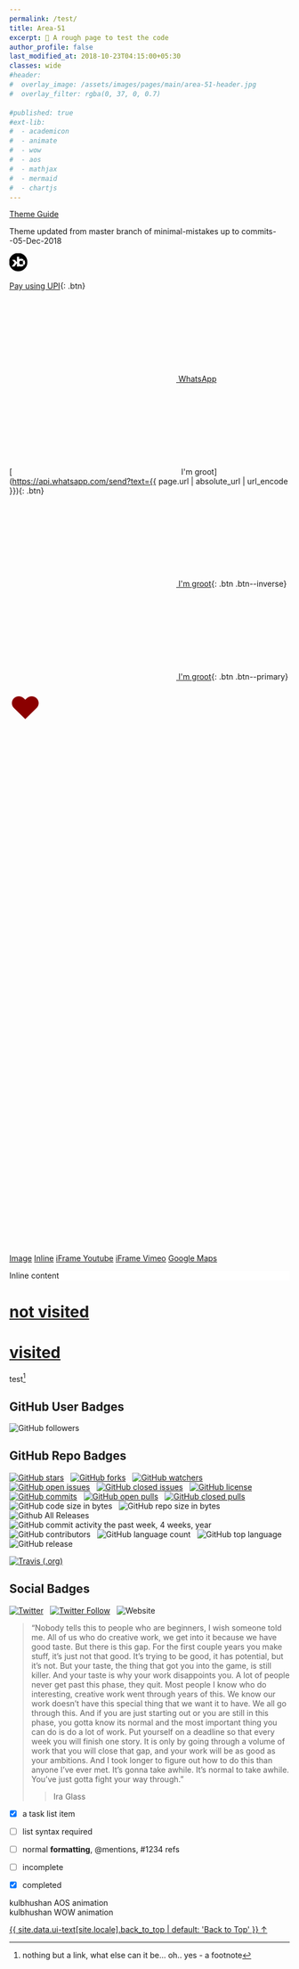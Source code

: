 ```yaml
---
permalink: /test/
title: Area-51
excerpt: 👾 A rough page to test the code
author_profile: false
last_modified_at: 2018-10-23T04:15:00+05:30
classes: wide
#header:
#  overlay_image: /assets/images/pages/main/area-51-header.jpg
#  overlay_filter: rgba(0, 37, 0, 0.7)

#published: true
#ext-lib:
#  - academicon
#  - animate
#  - wow
#  - aos
#  - mathjax
#  - mermaid
#  - chartjs
---
```


[Theme Guide](https://mmistakes.github.io/minimal-mistakes/docs/quick-start-guide/)

Theme updated from master branch of minimal-mistakes up to commits--05-Dec-2018



<a href="/test/">
  <img border="0" alt="site-logo" src="/assets/images/pages/main/kbc-logo-masthead.png">
</a>


[Pay using UPI](upi://pay?pa=kulbhushan@upi&pn=KULBHUSHAN&cu=INR){: .btn}



<a href="https://api.whatsapp.com/send?text={{ page.url | absolute_url | url_encode }}" onclick="window.open(this.href, 'window', 'left=20,top=20,width=500,height=500,toolbar=1,resizable=0'); return false;" title="{{ site.data.ui-text[site.locale].share_on_label | default: 'Share on' }} WhatsApp" class="btn btn--whatsapp"><svg class="icon"><use xlink:href="{{ 'icons.svg#icon-whatsapp' | prepend: 'assets/icons/' | absolute_url }}"></use></svg><span> WhatsApp</span></a>


[<svg class="icon"><use xlink:href="{{ 'icons.svg#icon-kbc-logo' | prepend: 'assets/icons/' | relative_url }}"></use></svg> I'm groot](https://api.whatsapp.com/send?text={{ page.url | absolute_url | url_encode }}){: .btn}

[<svg class="icon"><use xlink:href="{{ 'icons.svg#icon-kbc-logo' | prepend: 'assets/icons/' | relative_url }}"></use></svg> I'm groot](#){: .btn .btn--inverse}


[<svg class="icon"><use xlink:href="{{ 'icons.svg#icon-kbc-logo' | prepend: 'assets/icons/' | relative_url }}"></use></svg> I'm groot](#){: .btn .btn--primary}


<span style="color: darkred; font-size: 4em;">❤</span>

<svg class="icon icon--facebook"><use xlink:href="{{ 'icons.svg#icon-facebook' | prepend: 'assets/icons/' | relative_url }}"></use></svg> 

<svg class="icon--reddit" width="100px" height="100px"> <use xlink:href="{{ 'icons.svg#icon-reddit' | prepend: 'assets/icons/' | relative_url }}"></use></svg> 

<!-- Examples showing larger font sizes: -->
<span style="font-size: 1em;"><svg class="icon"><use xlink:href="{{ 'icons.svg#icon-github' | prepend: 'assets/icons/' | relative_url }}"></use></svg></span>
<span style="font-size: 2em;"><svg class="icon"><use xlink:href="{{ 'icons.svg#icon-github' | prepend: 'assets/icons/' | relative_url }}"></use></svg></span>
<span style="font-size: 3em;"><svg class="icon"><use xlink:href="{{ 'icons.svg#icon-github' | prepend: 'assets/icons/' | relative_url }}"></use></svg></span>
<span style="font-size: 4em;"><svg class="icon icon--reddit"><use xlink:href="{{ 'icons.svg#icon-reddit' | prepend: 'assets/icons/' | relative_url }}"></use></svg></span>




<a href="https://farm9.staticflickr.com/8642/16455005578_0fdfc6c3da_b.jpg" data-lity data-lity-desc="Photo of a flower">Image</a>
<a href="#inline" data-lity>Inline</a>
<a href="//www.youtube.com/watch?v=XSGBVzeBUbk" data-lity>iFrame Youtube</a>
<a href="//vimeo.com/1084537" data-lity>iFrame Vimeo</a>
<a href="//maps.google.com/maps?q=1600+Amphitheatre+Parkway,+Mountain+View,+CA" data-lity>Google Maps</a>

<div id="inline" style="background:#fff" class="lity-hide">
Inline content
</div>

# [not visited](https://www.nitj.ac.in)

# [visited](https://www.google.com)



test[^kb]

[^kb]: nothing but a link, what else can it be... oh.. yes - a footnote


## <i class="fas fa-link"></i>

## GitHub User Badges

![GitHub followers](https://img.shields.io/github/followers/Kulbhushan-Chand.svg?style=for-the-badge&logo=github&logoColor=white&maxAge=86400&longCache=true)


## GitHub Repo Badges

[![GitHub stars](https://img.shields.io/github/stars/Kulbhushan-Chand/Kulbhushan-Chand.github.io.svg?style=for-the-badge&logo=github&logoColor=white&maxAge=86400&longCache=true)](https://github.com/Kulbhushan-Chand/Kulbhushan-Chand.github.io/stargazers)
&nbsp;
[![GitHub forks](https://img.shields.io/github/forks/Kulbhushan-Chand/Kulbhushan-Chand.github.io.svg?style=for-the-badge&logo=github&logoColor=white&maxAge=86400&longCache=true)](https://github.com/Kulbhushan-Chand/Kulbhushan-Chand.github.io/network)
&nbsp;
[![GitHub watchers](https://img.shields.io/github/watchers/Kulbhushan-Chand/Kulbhushan-Chand.github.io.svg?style=for-the-badge&logo=github&logoColor=white&maxAge=86400&longCache=true)](https://github.com/Kulbhushan-Chand/Kulbhushan-Chand.github.io/watchers)
&nbsp;
[![GitHub open issues](https://img.shields.io/github/issues-raw/Kulbhushan-Chand/Kulbhushan-Chand.github.io.svg?style=for-the-badge&logo=github&logoColor=white&maxAge=86400&longCache=true)](https://github.com/Kulbhushan-Chand/Kulbhushan-Chand.github.io/issues)
&nbsp;
[![GitHub closed issues](https://img.shields.io/github/issues-closed-raw/Kulbhushan-Chand/Kulbhushan-Chand.github.io.svg?style=for-the-badge&logo=github&logoColor=white&maxAge=86400&longCache=true)](https://github.com/Kulbhushan-Chand/Kulbhushan-Chand.github.io/issues?q=is%3Aissue+is%3Aclosed)
&nbsp;
[![GitHub license](https://img.shields.io/github/license/Kulbhushan-Chand/Kulbhushan-Chand.github.io.svg?style=for-the-badge&logo=github&logoColor=white&maxAge=86400&longCache=true)](https://github.com/Kulbhushan-Chand/Kulbhushan-Chand.github.io/blob/master/LICENSE.md)
&nbsp;
[![GitHub commits](https://img.shields.io/github/last-commit/Kulbhushan-Chand/Kulbhushan-Chand.github.io.svg?style=for-the-badge&logo=github&logoColor=white&maxAge=86400&longCache=true)](https://github.com/Kulbhushan-Chand/Kulbhushan-Chand.github.io/commits)
&nbsp;
[![GitHub open pulls](https://img.shields.io/github/issues-pr-raw/Kulbhushan-Chand/Kulbhushan-Chand.github.io.svg?style=for-the-badge&logo=github&logoColor=white&maxAge=86400&longCache=true)](https://github.com/Kulbhushan-Chand/Kulbhushan-Chand.github.io/pulls)
&nbsp;
[![GitHub closed pulls](https://img.shields.io/github/issues-pr-closed-raw/Kulbhushan-Chand/Kulbhushan-Chand.github.io.svg?style=for-the-badge&logo=github&logoColor=white&maxAge=86400&longCache=true)](https://github.com/Kulbhushan-Chand/Kulbhushan-Chand.github.io/pulls?q=is%3Apr+is%3Aclosed)
&nbsp;
![GitHub code size in bytes](https://img.shields.io/github/languages/code-size/Kulbhushan-Chand/Kulbhushan-Chand.github.io.svg?style=for-the-badge&logo=github&logoColor=white&maxAge=86400&longCache=true)
&nbsp;
![GitHub repo size in bytes](https://img.shields.io/github/repo-size/Kulbhushan-Chand/Kulbhushan-Chand.github.io.svg?style=for-the-badge&logo=github&logoColor=white&maxAge=86400&longCache=true)
&nbsp;
![Github All Releases](https://img.shields.io/github/downloads/Kulbhushan-Chand/Kulbhushan-Chand.github.io/total.svg?style=for-the-badge&logo=github&logoColor=white&maxAge=86400&longCache=true)
&nbsp;
![GitHub commit activity the past week, 4 weeks, year](https://img.shields.io/github/commit-activity/y/Kulbhushan-Chand/Kulbhushan-Chand.github.io.svg?style=for-the-badge&logo=github&logoColor=white&maxAge=86400&longCache=true)
&nbsp;
![GitHub contributors](https://img.shields.io/github/contributors/Kulbhushan-Chand/Kulbhushan-Chand.github.io.svg?style=for-the-badge&logo=github&logoColor=white&maxAge=86400&longCache=true)
&nbsp;
![GitHub language count](https://img.shields.io/github/languages/count/Kulbhushan-Chand/Kulbhushan-Chand.github.io.svg?style=for-the-badge&logo=github&logoColor=white&maxAge=86400&longCache=true)
&nbsp;
![GitHub top language](https://img.shields.io/github/languages/top/Kulbhushan-Chand/Kulbhushan-Chand.github.io.svg?style=for-the-badge&logo=github&logoColor=white&maxAge=86400&longCache=true)
&nbsp;
![GitHub release](https://img.shields.io/github/release/Kulbhushan-Chand/Kulbhushan-Chand.github.io.svg?style=for-the-badge&logo=github&logoColor=white&maxAge=86400&longCache=true)
&nbsp;


[![Travis (.org)](https://img.shields.io/travis/Kulbhushan-Chand/Kulbhushan-Chand.github.io.svg?style=for-the-badge&logo=travis&maxAge=86400&longCache=true)](https://travis-ci.org/Kulbhushan-Chand/Kulbhushan-Chand.github.io)


## Social Badges

[![Twitter](https://img.shields.io/twitter/url/https/github.com/Kulbhushan-Chand/Kulbhushan-Chand.github.io.svg?style=for-the-badge&logo=twitter&maxAge=86400&longCache=true)](https://twitter.com/intent/tweet?text=Wow:&url=https%3A%2F%2Fgithub.com%2FKulbhushan-Chand%2FKulbhushan-Chand.github.io)
&nbsp;
[![Twitter Follow](https://img.shields.io/twitter/follow/ChandKulbhushan.svg?style=for-the-badge&label=Follow&logo=twitter&maxAge=86400&longCache=true)](https://twitter.com/intent/follow?screen_name=ChandKulbhushan)
&nbsp;
![Website](https://img.shields.io/website-up-down-green-red/http/kulbhushan-chand.github.io.svg?label=my-website&style=for-the-badge)



> “Nobody tells this to people who are beginners, I wish someone told me. All of us who do creative work, we get into it because we have good taste. But there is this gap. For the first couple years you make stuff, it’s just not that good. It’s trying to be good, it has potential, but it’s not. But your taste, the thing that got you into the game, is still killer. And your taste is why your work disappoints you. A lot of people never get past this phase, they quit. Most people I know who do interesting, creative work went through years of this. We know our work doesn’t have this special thing that we want it to have. We all go through this. And if you are just starting out or you are still in this phase, you gotta know its normal and the most important thing you can do is do a lot of work. Put yourself on a deadline so that every week you will finish one story. It is only by going through a volume of work that you will close that gap, and your work will be as good as your ambitions. And I took longer to figure out how to do this than anyone I’ve ever met. It’s gonna take awhile. It’s normal to take awhile. You’ve just gotta fight your way through.”
>> Ira Glass



- [x] a task list item
- [ ] list syntax required
- [ ] normal **formatting**, @mentions, #1234 refs
- [ ] incomplete
- [x] completed



<div class="item" data-aos="fade-up"> kulbhushan AOS animation </div>


<div class="wow zoomIn" data-wow-duration="0.5s">
 kulbhushan WOW animation
</div>


<canvas id="bar-chart-horizontal" width="100" height="100"></canvas>
<script>
new Chart(document.getElementById("bar-chart-horizontal"), {
    type: 'horizontalBar',
    data: {
      labels: ["Africa", "Asia", "Europe", "Latin America", "North America"],
      datasets: [
        {
          label: "Population (millions)",
          backgroundColor: ["#3e95cd", "#8e5ea2","#3cba9f","#e8c3b9","#c45850"],
          data: [2478,5267,734,784,433]
        }
      ]
    },
    options: {
      legend: { display: false },
      title: {
        display: true,
        text: 'Predicted world population (millions) in 2050'
      }
     
    }
});
 
</script>

<a href="#site-nav" class="back-to-top">{{ site.data.ui-text[site.locale].back_to_top | default: 'Back to Top' }} &uarr;</a>
